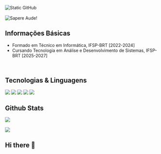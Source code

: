 <div>
    <img src="https://img.shields.io/static/v1?label=overview&message=MasudaKenta&color=f8efd4&style=for-the-badge&logo=GitHub" alt="Static GitHub">
    <br>
    <br>
    <img src="https://readme-typing-svg.demolab.com?font=Press+Start+2P&pause=1000&&width=500&lines=Sapere+Aude!&duration=3000&repeat=false" alt="Sapere Aude!">


</div>


## Informações Básicas
- Formado em Técnico em Informática, IFSP-BRT [2022-2024]
- Cursando Tecnologia em Análise e Desenvolvimento de Sistemas, IFSP-BRT [2025-2027]
<div>



</div>

<br>

## Tecnologias & Linguagens

<div>
    <code><img src="https://skillicons.dev/icons?i=cpp" /></code>   
    <code><img src="https://skillicons.dev/icons?i=cs" /></code>
    <code><img src="https://skillicons.dev/icons?i=c" /></code>
    <code><img src="https://skillicons.dev/icons?i=java&theme=light" /></code>
    <code><img src="https://skillicons.dev/icons?i=html" /></code>
    <!--<code><img src="https://skillicons.dev/icons?i=php" /></code>-->
</div>

## Github Stats

<div>
    <img src="https://github-readme-stats.vercel.app/api?username=masudakenta&show_icons=true&theme=midnight-purple&card_width=700px&locale=pt-pt">
    <br>
    <br>
    <img src ="https://github-readme-stats.vercel.app/api/top-langs/?username=masudakenta&size_weight=0.5&count_weight=0.5&theme=midnight-purple&card_width=700px">

</div>


## Hi there 👋

